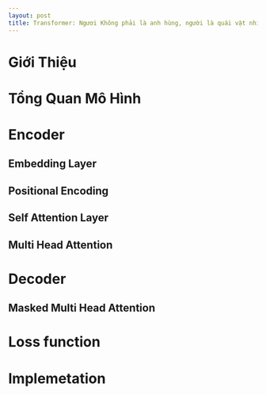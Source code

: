 ```yaml
---
layout: post
title: Transformer: Ngươi Không phải là anh hùng, người là quái vật nhiều đầu.
---
```

# Giới Thiệu
# Tổng Quan Mô Hình
# Encoder
## Embedding Layer
## Positional Encoding
## Self Attention Layer
## Multi Head Attention
# Decoder
## Masked Multi Head Attention
# Loss function
# Implemetation
# 
